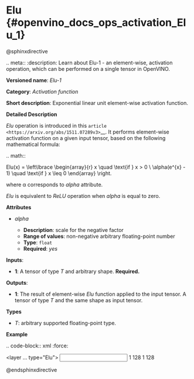 # Elu {#openvino_docs_ops_activation_Elu_1}

@sphinxdirective

.. meta::
  :description: Learn about Elu-1 - an element-wise, activation operation, which 
                can be performed on a single tensor in OpenVINO.

**Versioned name**: *Elu-1*

**Category**: *Activation function*

**Short description**: Exponential linear unit element-wise activation function.

**Detailed Description**

*Elu* operation is introduced in this `article <https://arxiv.org/abs/1511.07289v3>`__.
It performs element-wise activation function on a given input tensor, based on the following mathematical formula:

.. math::

   Elu(x) = \left\lbrace
   \begin{array}{r}
       x \quad \text{if } x > 0 \\
       \alpha(e^{x} - 1) \quad \text{if } x \leq 0
   \end{array}
   \right.


where α corresponds to *alpha* attribute.

*Elu* is equivalent to *ReLU* operation when *alpha* is equal to zero.

**Attributes**

* *alpha*

  * **Description**: scale for the negative factor
  * **Range of values**: non-negative arbitrary floating-point number
  * **Type**: ``float``
  * **Required**: *yes*

**Inputs**:

* **1**: A tensor of type *T* and arbitrary shape. **Required.**

**Outputs**:

* **1**: The result of element-wise *Elu* function applied to the input tensor. A tensor of type *T* and the same shape as input tensor.

**Types**

* *T*: arbitrary supported floating-point type.

**Example**

.. code-block:: xml
   :force:
   
   <layer ... type="Elu">
       <data alpha="1.0"/>
       <input>
           <port id="0">
               <dim>1</dim>
               <dim>128</dim>
           </port>
       </input>
       <output>
           <port id="1">
               <dim>1</dim>
               <dim>128</dim>
           </port>
       </output>
   </layer>


@endsphinxdirective

